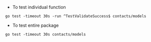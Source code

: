 - To test individual function

```go test -timeout 30s -run ^TestValidateSuccess$ contacts/models```

- To test entire package

```go test -timeout 30s contacts/models```